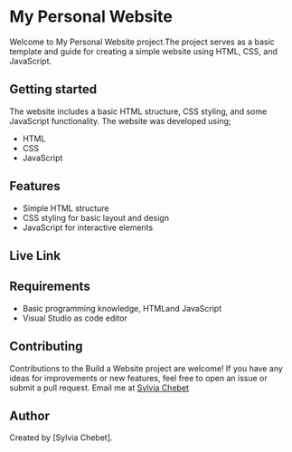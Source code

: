 # My Personal Website
Welcome to My Personal Website project.The project serves as a basic template and guide for creating a simple website using HTML, CSS, and JavaScript.
## Getting started
The website includes a basic HTML structure, CSS styling, and some JavaScript functionality. The website was developed using;
- HTML
- CSS
- JavaScript
## Features
- Simple HTML structure
- CSS styling for basic layout and design
- JavaScript for interactive elements
## Live Link
## Requirements
- Basic programming knowledge, HTMLand JavaScript
- Visual Studio as code editor
## Contributing
Contributions to the Build a Website project are welcome! If you have any ideas for improvements or new features, feel free to open an issue or submit a pull request.
Email me at [Sylvia Chebet](sylviachebet03@gmail.com)
## Author
Created by [Sylvia Chebet].